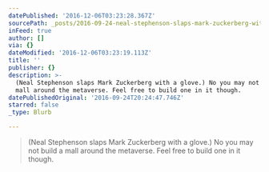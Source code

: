 ```yaml
---
datePublished: '2016-12-06T03:23:28.367Z'
sourcePath: _posts/2016-09-24-neal-stephenson-slaps-mark-zuckerberg-with-a-glove-no-you.md
inFeed: true
author: []
via: {}
dateModified: '2016-12-06T03:23:19.113Z'
title: ''
publisher: {}
description: >-
  (Neal Stephenson slaps Mark Zuckerberg with a glove.) No you may not build a
  mall around the metaverse. Feel free to build one in it though.
datePublishedOriginal: '2016-09-24T20:24:47.746Z'
starred: false
_type: Blurb

---
```

> (Neal Stephenson slaps Mark Zuckerberg with a glove.) No you may not build a mall around the metaverse. Feel free to build one in it though.